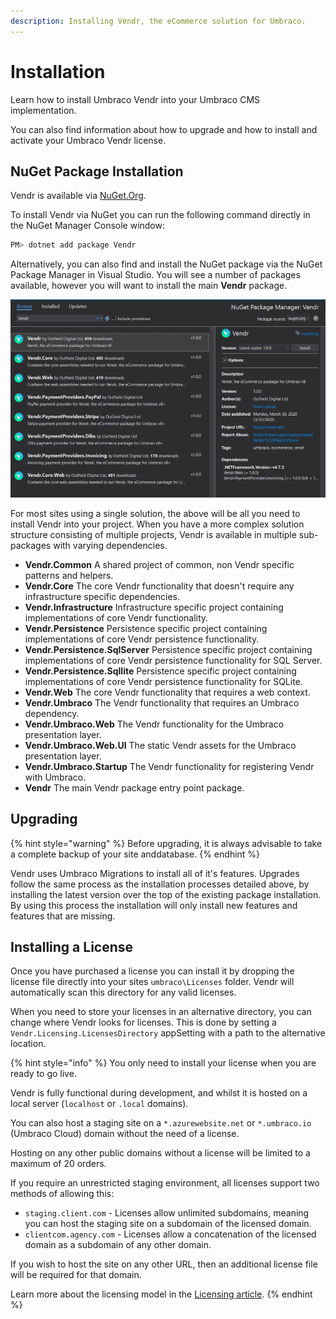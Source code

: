 ```yaml
---
description: Installing Vendr, the eCommerce solution for Umbraco.
---
```


# Installation

Learn how to install Umbraco Vendr into your Umbraco CMS implementation.

You can also find information about how to upgrade and how to install and activate your Umbraco Vendr license.

## NuGet Package Installation

Vendr is available via [NuGet.Org](https://www.nuget.org/packages/Vendr/).

To install Vendr via NuGet you can run the following command directly in the NuGet Manager Console window:

```bash
PM> dotnet add package Vendr
```

Alternatively, you can also find and install the NuGet package via the NuGet Package Manager in Visual Studio. You will see a number of packages available, however you will want to install the main **Vendr** package.

![Installing Vendr via the NuGet Package Manager](../media/nuget_package_manager_gui.png)

For most sites using a single solution, the above will be all you need to install Vendr into your project. When you have a more complex solution structure consisting of multiple projects, Vendr is available in multiple sub-packages with varying dependencies.

* **Vendr.Common** A shared project of common, non Vendr specific patterns and helpers.
* **Vendr.Core** The core Vendr functionality that doesn't require any infrastructure specific dependencies.
* **Vendr.Infrastructure** Infrastructure specific project containing implementations of core Vendr functionality.
* **Vendr.Persistence** Persistence specific project containing implementations of core Vendr persistence functionality.
* **Vendr.Persistence.SqlServer** Persistence specific project containing implementations of core Vendr persistence functionality for SQL Server.
* **Vendr.Persistence.Sqllite** Persistence specific project containing implementations of core Vendr persistence functionality for SQLite.
* **Vendr.Web** The core Vendr functionality that requires a web context.
* **Vendr.Umbraco** The Vendr functionality that requires an Umbraco dependency.
* **Vendr.Umbraco.Web** The Vendr functionality for the Umbraco presentation layer.
* **Vendr.Umbraco.Web.UI** The static Vendr assets for the Umbraco presentation layer.
* **Vendr.Umbraco.Startup** The Vendr functionality for registering Vendr with Umbraco.
* **Vendr** The main Vendr package entry point package.

## Upgrading

{% hint style="warning" %}
Before upgrading, it is always advisable to take a complete backup of your site anddatabase.
{% endhint %}

Vendr uses Umbraco Migrations to install all of it's features. Upgrades follow the same process as the installation processes detailed above, by installing the latest version over the top of the existing package installation. By using this process the installation will only install new features and features that are missing.

## Installing a License

Once you have purchased a license you can install it by dropping the license file directly into your sites `umbraco\Licenses` folder. Vendr will automatically scan this directory for any valid licenses.

When you need to store your licenses in an alternative directory, you can change where Vendr looks for licenses. This is done by setting a `Vendr.Licensing.LicensesDirectory` appSetting with a path to the alternative location.

{% hint style="info" %}
You only need to install your license when you are ready to go live.

Vendr is fully functional during development, and whilst it is hosted on a local server (`localhost` or `.local` domains).

You can also host a staging site on a `*.azurewebsite.net` or `*.umbraco.io` (Umbraco Cloud) domain without the need of a license.

Hosting on any other public domains without a license will be limited to a maximum of 20 orders.

If you require an unrestricted staging environment, all licenses support two methods of allowing this:  

* `staging.client.com` - Licenses allow unlimited subdomains, meaning you can host the staging site on a subdomain of the licensed domain.
* `clientcom.agency.com` - Licenses allow a concatenation of the licensed domain as a subdomain of any other domain.

If you wish to host the site on any other URL, then an additional license file will be required for that domain.

Learn more about the licensing model in the [Licensing article]().
{% endhint %}
